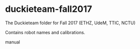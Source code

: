 # duckieteam-fall2017
The Duckieteam folder for Fall 2017 (ETHZ, UdeM, TTIC, NCTU)

Contains robot names and calibrations.

manual

